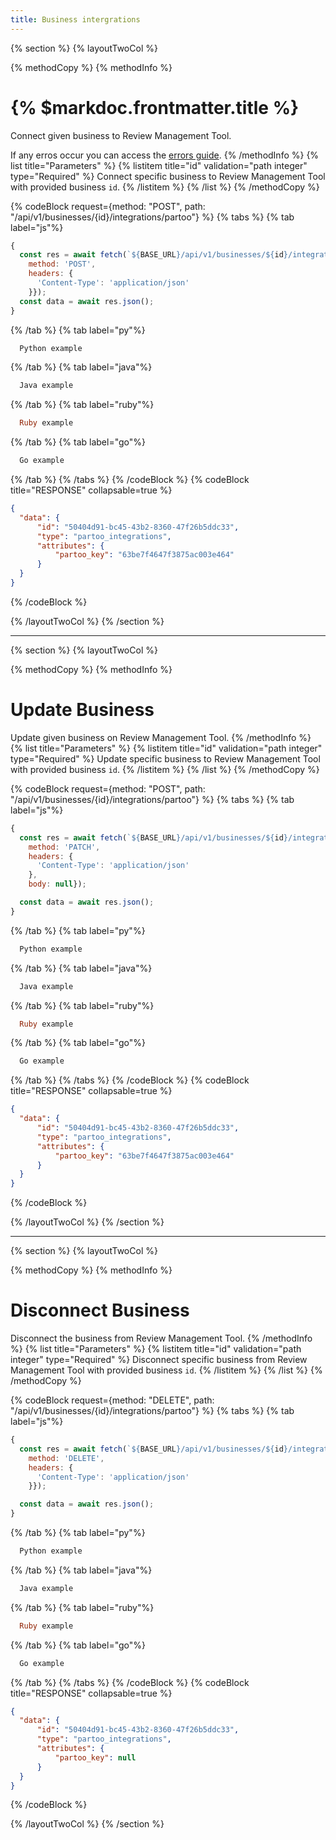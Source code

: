 ```yaml
---
title: Business intergrations
---
```

{% section %}
{% layoutTwoCol %}

{% methodCopy %}
{% methodInfo %}
  # {% $markdoc.frontmatter.title %}
  Connect given business to Review Management Tool.

  If any erros occur you can access the [errors guide](/errors).
{% /methodInfo %}
{% list title="Parameters" %}
  {% listitem title="id" validation="path integer" type="Required" %}
  Connect specific business to Review Management Tool with provided business `id`.
  {% /listitem %}
{% /list %}
{% /methodCopy %}

{% codeBlock request={method: "POST", path: "/api/v1/businesses/{id}/integrations/partoo"} %}
{% tabs %}
  {% tab label="js"%}
  ```js
  {
    const res = await fetch(`${BASE_URL}/api/v1/businesses/${id}/integrations/partoo`, {
      method: 'POST',
      headers: {
        'Content-Type': 'application/json'
      }});
    const data = await res.json();
  }
  ```
  {% /tab %}
  {% tab label="py"%}
  ```py
    Python example
  ```
  {% /tab %}
  {% tab label="java"%}
  ```java
    Java example
  ```
  {% /tab %}
  {% tab label="ruby"%}
  ```ruby
    Ruby example
  ```
  {% /tab %}
  {% tab label="go"%}
  ```go
    Go example
  ```
  {% /tab %}
{% /tabs %}
{% /codeBlock %}
{% codeBlock title="RESPONSE" collapsable=true %}
  ```json
  {
    "data": {
        "id": "50404d91-bc45-43b2-8360-47f26b5ddc33",
        "type": "partoo_integrations",
        "attributes": {
            "partoo_key": "63be7f4647f3875ac003e464"
        }
    }
  }
  ```
{% /codeBlock %}

{% /layoutTwoCol %}
{% /section %}

- - -

{% section %}
{% layoutTwoCol %}

{% methodCopy %}
{% methodInfo %}
  # Update Business
  Update given business on Review Management Tool.
{% /methodInfo %}
{% list title="Parameters" %}
  {% listitem title="id" validation="path integer" type="Required" %}
  Update specific business to Review Management Tool with provided business `id`.
  {% /listitem %}
{% /list %}
{% /methodCopy %}

{% codeBlock request={method: "POST", path: "/api/v1/businesses/{id}/integrations/partoo"} %}
{% tabs %}
  {% tab label="js"%}
  ```js
  {
    const res = await fetch(`${BASE_URL}/api/v1/businesses/${id}/integrations/partoo`, {
      method: 'PATCH',
      headers: {
        'Content-Type': 'application/json'
      },
      body: null});

    const data = await res.json();
  }
  ```
  {% /tab %}
  {% tab label="py"%}
  ```py
    Python example
  ```
  {% /tab %}
  {% tab label="java"%}
  ```java
    Java example
  ```
  {% /tab %}
  {% tab label="ruby"%}
  ```ruby
    Ruby example
  ```
  {% /tab %}
  {% tab label="go"%}
  ```go
    Go example
  ```
  {% /tab %}
{% /tabs %}
{% /codeBlock %}
{% codeBlock title="RESPONSE" collapsable=true %}
  ```json
  {
    "data": {
        "id": "50404d91-bc45-43b2-8360-47f26b5ddc33",
        "type": "partoo_integrations",
        "attributes": {
            "partoo_key": "63be7f4647f3875ac003e464"
        }
    }
  }
  ```
{% /codeBlock %}

{% /layoutTwoCol %}
{% /section %}

- - -

{% section %}
{% layoutTwoCol %}

{% methodCopy %}
{% methodInfo %}
  # Disconnect Business
  Disconnect the business from Review Management Tool.
{% /methodInfo %}
{% list title="Parameters" %}
  {% listitem title="id" validation="path integer" type="Required" %}
  Disconnect specific business from Review Management Tool with provided business `id`.
  {% /listitem %}
{% /list %}
{% /methodCopy %}

{% codeBlock request={method: "DELETE", path: "/api/v1/businesses/{id}/integrations/partoo"} %}
{% tabs %}
  {% tab label="js"%}
  ```js
  {
    const res = await fetch(`${BASE_URL}/api/v1/businesses/${id}/integrations/partoo`, {
      method: 'DELETE',
      headers: {
        'Content-Type': 'application/json'
      }});

    const data = await res.json();
  }
  ```
  {% /tab %}
  {% tab label="py"%}
  ```py
    Python example
  ```
  {% /tab %}
  {% tab label="java"%}
  ```java
    Java example
  ```
  {% /tab %}
  {% tab label="ruby"%}
  ```ruby
    Ruby example
  ```
  {% /tab %}
  {% tab label="go"%}
  ```go
    Go example
  ```
  {% /tab %}
{% /tabs %}
{% /codeBlock %}
{% codeBlock title="RESPONSE" collapsable=true %}
  ```json
  {
    "data": {
        "id": "50404d91-bc45-43b2-8360-47f26b5ddc33",
        "type": "partoo_integrations",
        "attributes": {
            "partoo_key": null
        }
    }
  }
  ```
{% /codeBlock %}

{% /layoutTwoCol %}
{% /section %}
